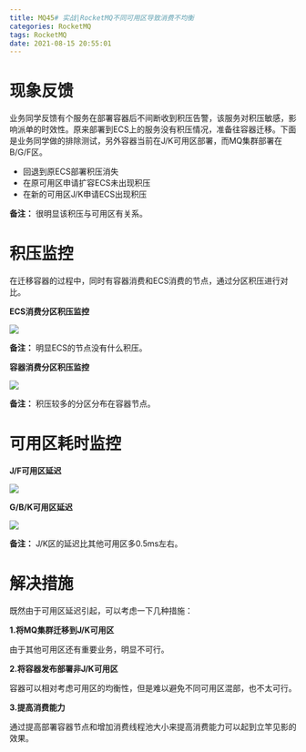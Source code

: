 ```yaml
---
title: MQ45# 实战|RocketMQ不同可用区导致消费不均衡
categories: RocketMQ
tags: RocketMQ
date: 2021-08-15 20:55:01
---
```




# 现象反馈



业务同学反馈有个服务在部署容器后不间断收到积压告警，该服务对积压敏感，影响派单的时效性。原来部署到ECS上的服务没有积压情况，准备往容器迁移。下面是业务同学做的排除测试，另外容器当前在J/K可用区部署，而MQ集群部署在B/G/F区。



* 回退到原ECS部署积压消失
* 在原可用区申请扩容ECS未出现积压
* 在新的可用区J/K申请ECS出现积压



**备注：** 很明显该积压与可用区有关系。



# 积压监控

在迁移容器的过程中，同时有容器消费和ECS消费的节点，通过分区积压进行对比。

**ECS消费分区积压监控** 

![](https://gitee.com/laoliangcode/md-picture/raw/master/img/20210807112009.png)



**备注：** 明显ECS的节点没有什么积压。



**容器消费分区积压监控** 

![](https://gitee.com/laoliangcode/md-picture/raw/master/img/20210807113327.png)



**备注：** 积压较多的分区分布在容器节点。



# 可用区耗时监控

**J/F可用区延迟** 

![](https://gitee.com/laoliangcode/md-picture/raw/master/img/20210810184231.png)



**G/B/K可用区延迟** 

![](https://gitee.com/laoliangcode/md-picture/raw/master/img/20210810184328.png)



**备注：** J/K区的延迟比其他可用区多0.5ms左右。



# 解决措施



既然由于可用区延迟引起，可以考虑一下几种措施：



**1.将MQ集群迁移到J/K可用区** 

由于其他可用区还有重要业务，明显不可行。



**2.将容器发布部署非J/K可用区** 

容器可以相对考虑可用区的均衡性，但是难以避免不同可用区混部，也不太可行。



**3.提高消费能力** 

通过提高部署容器节点和增加消费线程池大小来提高消费能力可以起到立竿见影的效果。

